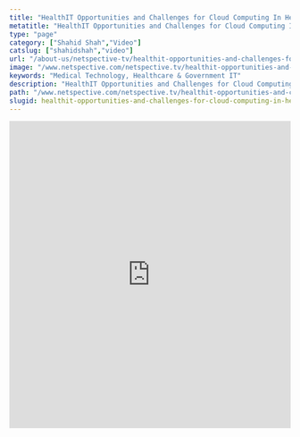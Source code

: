 ```yaml
---
title: "HealthIT Opportunities and Challenges for Cloud Computing In Healthcare"
metatitle: "HealthIT Opportunities and Challenges for Cloud Computing In Healthcare - Netspective"
type: "page"
category: ["Shahid Shah","Video"]
catslug: ["shahidshah","video"]
url: "/about-us/netspective-tv/healthit-opportunities-and-challenges-for-cloud-computing-in-healthcare/"
image: "/www.netspective.com/netspective.tv/healthit-opportunities-and-challenges.jpg"
keywords: "Medical Technology, Healthcare & Government IT"
description: "HealthIT Opportunities and Challenges for Cloud Computing In Healthcare"
path: "/www.netspective.com/netspective.tv/healthit-opportunities-and-challenges.jpg"
slugid: healthit-opportunities-and-challenges-for-cloud-computing-in-healthcare
---
```


<iframe width="100%" height="550" src="https://www.youtube.com/embed/2TX4sbRPZVs" frameborder="0" allowfullscreen></iframe>
